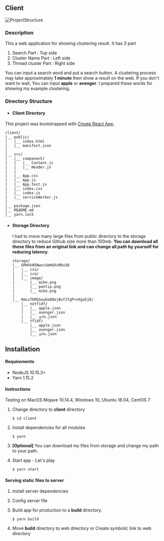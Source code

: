 ## Client 

![ProjectStructure](https://lh3.googleusercontent.com/iNWDz1VHEM9AApicbuW5ZhsT6SfPMys2unKnBS4w6AliCmEOz_a8NlNArtxu5JkpyHqrvPD0GR2MHQKLLpfzBw6s99Gr9OatXGiVUBDDO4CVXRsRBFzxZZ_YdvsGSG3ypxxjroxtWOLKFX-e-OPWQBavYjUOxO49mOM47HYTF5y9ar9_kwk9pB3VQz9To9bpbksDNs2Eg2yFmoU7pNwW37nqpt-lGwbfsXBJC9dJ2mNMr6gl5zm36klid9pVHSijWMLDgSIGOlOmB2RjAgbD0vKnh_HHOJ2c0MeJIAOhOX98fXnn3kbkC4Lac33Y1odNFZLGB6pnxwqF8Dr0_Le2abP1dk27OOjWtPb898ItL1WH-Xy3Y3ZvdeOGpMhCVeX9dH46bXUzUaQHYXkaBYqG39avF_bInyiMClkZ5LjQxVxr85nUgaSxlxImHytIhhr94BkHP24etDZkSlKFiVWgA52OO1WQnBaXVS85_6jWakKOD6xKpTsfCpnRfDApHllpmL1_K36sSoE3fuy1N-q6u4hMl2LMxFeCQHAAbc9hg7BIk1XXa2Fe5A_yjqGpFJo2l7_3HY29vXOafaHFUvMpvkFgVaY8RFIGW1_EfJgak1R0akzCvEvIHAJc4_RgpBB4G8MG_0JA3KrmdN2pGUJyVERJ0NcOMJ3XKwtCorCt5Z3CMhOb4306aVWUHFJQqAyLXG-SvzRHgKljnuEO4nhykiBQnQ=w3304-h1924-no)



### Description

This a web application for showing clustering result. It has 3 part

1. Search Part : Top side
2. Cluster Name Part : Left side
3. Thread cluster Part : Right side

You can input a search word and put a search button. A clustering process may take approximately **1 minute** then show a result on the web. If you don't want to wait, You can input **apple** or **avenger**. I prepared these words for showing my example clustering.

### Directory Structure

- #### Client Directory

This project was bootstrapped with [Create React App](https://github.com/facebook/create-react-app).

  ```
  client/
  |__ public/
  |   |__ index.html
  |   |__ manifest.json
  |
  |__ src/
  |   |__ component/
  |   |   |__ Content.js
  |   |   |__ Header.js
  |   |
  |   |__ App.css
  |   |__ App.js
  |   |__ App.test.js
  |   |__ index.css
  |   |__ index.js
  |   |__ serviceWorker.js
  |
  |__ package.json
  |__ README.md
  |__ yarn.lock
  ```

- #### Storage Directory
	
    I had to move many large files from public directory to the storage directory to reduce Github size more than 100mb. **You can download all these files from an original link and can change all path by yourself for reducing latency**.
    
  ```
  storage/
  |__ GRHVkN5NwxcGmHUXsMOu3Q
  |   |__ css/
  |   |__ ico/
  |   |__ image/
  |       |__ mike.png
  |       |__ pantip.png
  |       |__ mike.png
  |
  |__ KmLx7EM2GuwEeDQejBufJfgP+nXga5j8/
      |__ notfidf/
      |   |__ apple.json
      |   |__ avenger.json
      |   |__ ภูเก็ต.json
      |__ tfidf/
          |__ apple.json
          |__ avenger.json
          |__ ภูเก็ต.json

	``` 

## Installation

#### Requirements

- NodeJS 10.15.3+
- Yarn 1.15.2

#### Instructions
Testing on MacOS Mojave 10.14.4, Windows 10, Ubuntu 18.04, CentOS 7

1. Change directory to **client** directory
	```
    $ cd client
    ```
    
2. Install dependencies for all modules
	```
    $ yarn
    ```
    
   
3. **[Optional]** You can download my files from storage and change my path to your path.

4. Start app - Let's play
	```
    $ yarn start
    ```
    
#### Serving static files to server

1. Install server dependencies
2. Config server file
3. Build app for production to a **build** directory.

    ```
    $ yarn build
    ```

4. Move **build** directory to web directory or Create symbolic link to web directory